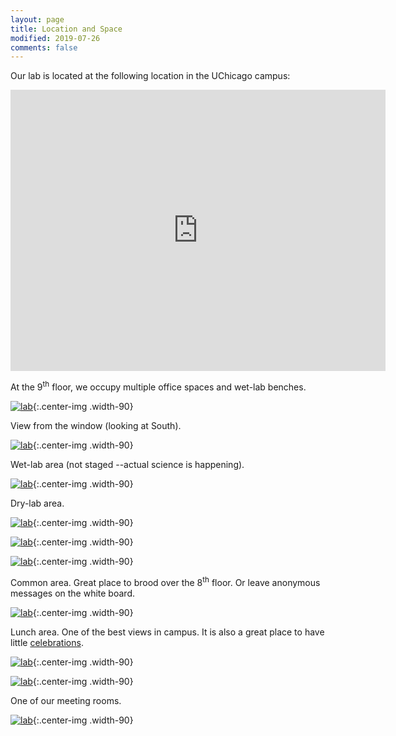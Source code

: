 ```yaml
---
layout: page
title: Location and Space
modified: 2019-07-26
comments: false
---
```


Our lab is located at the following location in the UChicago campus:

<p><center>
<iframe src="https://www.google.com/maps/embed?pb=!1m18!1m12!1m3!1d2974.701287941469!2d-87.605596784187!3d41.791650878798!2m3!1f0!2f0!3f0!3m2!1i1024!2i768!4f13.1!3m3!1m2!1s0x880e293eb63accd1%3A0xb6f95ee97c4b5e08!2sKnapp+Center+for+Biomedical+Discovery+(KCBD)!5e0!3m2!1sen!2sus!4v1564193879353!5m2!1sen!2sus" width="600" height="450" frameborder="0" style="border:0" allowfullscreen></iframe>
</center></p>

At the 9<sup>th</sup> floor, we occupy multiple office spaces and wet-lab benches.

[![lab](lab-1.jpg)](lab-1.jpg){:.center-img .width-90}

View from the window (looking at South).

[![lab](lab-2.jpg)](lab-2.jpg){:.center-img .width-90}

Wet-lab area (not staged --actual science is happening).

[![lab](lab-3.jpg)](lab-3.jpg){:.center-img .width-90}

Dry-lab area.

[![lab](lab-4.jpg)](lab-4.jpg){:.center-img .width-90}

[![lab](lab-5.jpg)](lab-5.jpg){:.center-img .width-90}

[![lab](lab-6.jpg)](lab-6.jpg){:.center-img .width-90}

Common area. Great place to brood over the 8<sup>th</sup> floor. Or leave anonymous messages on the white board.

[![lab](lab-7.jpg)](lab-7.jpg){:.center-img .width-90}

Lunch area. One of the best views in campus. It is also a great place to have little <a href="https://twitter.com/merenbey/status/889985400550412291">celebrations</a>.

[![lab](lab-8.jpg)](lab-8.jpg){:.center-img .width-90}

[![lab](lab-9.jpg)](lab-9.jpg){:.center-img .width-90}

One of our meeting rooms.

[![lab](lab-10.jpg)](lab-10.jpg){:.center-img .width-90}

<div style="height:100px;">&nbsp;</div>
